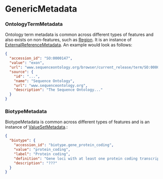 # GenericMetadata

### OntologyTermMetadata
Ontology term metadata is common across different types of features and also exists on non-features, such as [Region](./region.md). It is an instance of [ExternalReferenceMetadata](./feature_metadata.md). An example would look as follows:

```json
{
  "accession_id": "SO:0000147",
  "value": "exon",
  "url": "www.sequenceontology.org/browser/current_release/term/SO:0000147",
  "source": {
    "id": "...",
    "name": "Sequence Ontology",
    "url": "www.sequenceontology.org",
    "description": "The Sequence Ontology..."
  }
}
```

### BiotypeMetadata
BiotypeMetadata is common across different types of features and is an instance of [ValueSetMetadata](./feature_metadata.md).:

```json
{
  "biotype": {
    "accession_id": "biotype.gene_protein_coding",
    "value": "protein_coding",
    "label": "Protein coding",
    "definition": "Gene loci with at least one protein coding transcript.",
    "description": "???"
  }
}
